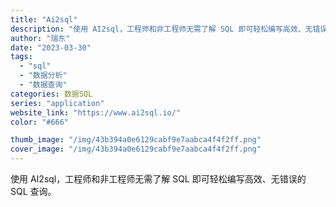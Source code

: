 ```yaml
---
title: "Ai2sql"
description: "使用 AI2sql，工程师和非工程师无需了解 SQL 即可轻松编写高效、无错误的 SQL 查询。"
author: "瑞东"
date: "2023-03-30"
tags:
  - "sql"
  - "数据分析"
  - "数据查询"
categories: 数据SQL
series: "application"
website_link: "https://www.ai2sql.io/"
color: "#666"

thumb_image: "/img/43b394a0e6129cabf9e7aabca4f4f2ff.png"
cover_image: "/img/43b394a0e6129cabf9e7aabca4f4f2ff.png"
---
```


使用 AI2sql，工程师和非工程师无需了解 SQL 即可轻松编写高效、无错误的 SQL 查询。